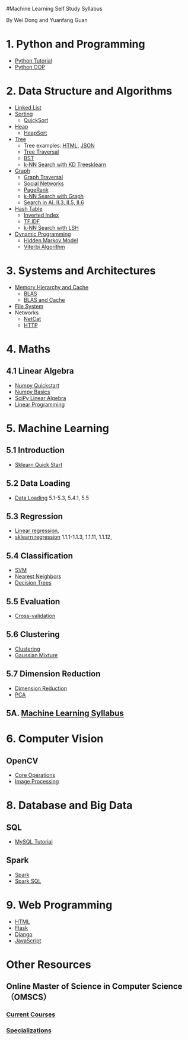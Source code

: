 #Machine Learning Self Study Syllabus

By Wei Dong and Yuanfang Guan


# 1. Python and Programming
- [Python Tutorial](https://docs.python.org/3/tutorial/index.html)
- [Python OOP](https://docs.python.org/3/tutorial/classes.html)

# 2. Data Structure and Algorithms
- [Linked List](https://en.wikipedia.org/wiki/Linked_list)
- [Sorting](https://en.wikipedia.org/wiki/Sorting_algorithm)
  * [QuickSort](https://en.wikipedia.org/wiki/Quicksort)
- [Heap](https://en.wikipedia.org/wiki/Heap_(data_structure))
  * [HeapSort](https://en.wikipedia.org/wiki/Heapsort)
- [Tree](https://en.wikipedia.org/wiki/Tree_(data_structure))
  * Tree examples: [HTML](https://www.w3schools.com/html/), [JSON](https://www.w3schools.com/js/js_json_intro.asp)
  * [Tree Traversal](https://en.wikipedia.org/wiki/Tree_traversal)
  * [BST](https://en.wikipedia.org/wiki/Binary_search_tree)
  * [k-NN Search with KD Tree](https://en.wikipedia.org/wiki/K-d_tree)[sklearn](http://scikit-learn.org/stable/modules/generated/sklearn.neighbors.KDTree.html)
- [Graph](https://en.wikipedia.org/wiki/Graph_(abstract_data_type))
  * [Graph Traversal](https://en.wikipedia.org/wiki/Graph_traversal)
  * [Social Networks](https://en.wikipedia.org/wiki/Social_network)
  * [PageRank](https://en.wikipedia.org/wiki/PageRank)
  * [k-NN Search with Graph](http://www.cs.princeton.edu/cass/papers/www11.pdf)
  * [Search in AI, II.3, II.5, II.6](http://s2/~wdong/books/ai.pdf)
- [Hash Table](https://en.wikipedia.org/wiki/Hash_table)
  * [Inverted Index](https://en.wikipedia.org/wiki/Inverted_index)
  * [TF.IDF](https://en.wikipedia.org/wiki/Tf%E2%80%93idf)
  * [k-NN Search with LSH](https://en.wikipedia.org/wiki/Locality-sensitive_hashing)
- [Dynamic Programming](https://en.wikipedia.org/wiki/Dynamic_programming)
  * [Hidden Markov Model](https://en.wikipedia.org/wiki/Hidden_Markov_model)
  * [Viterbi Algorithm](https://en.wikipedia.org/wiki/Viterbi_algorithm)

# 3. Systems and Architectures
- [Memory Hierarchy and Cache](http://www.inf.ed.ac.uk/teaching/courses/inf2c-cs/13-14/lectures/lec12-slides.pdf)
  * [BLAS](https://en.wikipedia.org/wiki/Basic_Linear_Algebra_Subprograms)
  * [BLAS and Cache](https://people.eecs.berkeley.edu/~demmel/cs267_Spr99/Lectures/Lect_02_1999b.pdf)
- [File System](https://en.wikipedia.org/wiki/File_system)
- Networks
  * [NetCat](http://nc110.sourceforge.net/)
  * [HTTP](https://code.tutsplus.com/tutorials/http-the-protocol-every-web-developer-must-know-part-1--net-31177)

# 4. Maths

## 4.1 Linear Algebra
* [Numpy Quickstart](https://docs.scipy.org/doc/numpy-dev/user/quickstart.html)
* [Numpy Basics](https://docs.scipy.org/doc/numpy/user/basics.html)
* [SciPy Linear Algebra](https://docs.scipy.org/doc/scipy/reference/tutorial/linalg.html)
* [Linear Programming](https://en.wikipedia.org/wiki/Linear_programming)



# 5. Machine Learning

## 5.1 Introduction
* [Sklearn Quick Start](http://scikit-learn.org/stable/tutorial/basic/tutorial.html)

## 5.2 Data Loading
* [Data Loading](http://scikit-learn.org/stable/datasets/index.html) 5.1-5.3, 5.4.1, 5.5

## 5.3 Regression
* [Linear regression](https://en.wikipedia.org/wiki/Linear_regression),
* [sklearn regression](http://scikit-learn.org/stable/supervised_learning.html#supervised-learning) 1.1.1-1.1.3, 1.1.11, 1.1.12, 

## 5.4 Classification

* [SVM](http://scikit-learn.org/stable/modules/svm.html) 
* [Nearest Neighbors](http://scikit-learn.org/stable/modules/neighbors.html)
* [Decision Trees](http://scikit-learn.org/stable/modules/tree.html)

## 5.5 Evaluation
* [Cross-validation](http://scikit-learn.org/stable/modules/cross_validation.html)


## 5.6 Clustering
* [Clustering](http://scikit-learn.org/stable/modules/clustering.html)
* [Gaussian Mixture](http://scikit-learn.org/stable/modules/mixture.html)

## 5.7 Dimension Reduction
* [Dimension Reduction](http://scikit-learn.org/stable/modules/unsupervised_reduction.html)
* [PCA](https://en.wikipedia.org/wiki/Principal_component_analysis)

## 5A. [Machine Learning Syllabus](syllabus/machine_learning_syllabus)

# 6. Computer Vision
## OpenCV
* [Core Operations](http://opencv-python-tutroals.readthedocs.io/en/latest/py_tutorials/py_core/py_table_of_contents_core/py_table_of_contents_core.html)
* [Image Processing](http://opencv-python-tutroals.readthedocs.io/en/latest/py_tutorials/py_imgproc/py_table_of_contents_imgproc/py_table_of_contents_imgproc.html)


# 8. Database and Big Data
## SQL
* [MySQL Tutorial](https://www.w3resource.com/mysql/mysql-tutorials.php)

## Spark
* [Spark](https://spark.apache.org/docs/2.2.0/quick-start.html)
* [Spark SQL](https://spark.apache.org/docs/2.2.0/sql-programming-guide.html)

# 9. Web Programming
* [HTML](https://www.w3schools.com/html/)
* [Flask](http://flask.pocoo.org/docs/0.12/tutorial/)
* [Django](https://docs.djangoproject.com/en/1.11/intro/tutorial01/)
* [JavaScript](http://eloquentjavascript.net/)

# Other Resources
## Online Master of Science in Computer Science （OMSCS）
### [Current Courses](https://www.omscs.gatech.edu/current-courses)
### [Specializations](https://www.omscs.gatech.edu/program-info/specializations)

